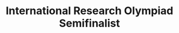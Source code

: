 ---
title: International Research Olympiad Semifinalist
description: Qualified for the semifinalist round of the IRO by scoring 19/32 on Exam 2.
publishedAt: 2024-03-17
---